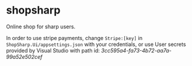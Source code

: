 # shopsharp

Online shop for sharp users.

In order to use stripe payments, change ```Stripe:[key]``` in ```ShopSharp.Ui/appsettings.json``` with your credentials, or use User secrets provided by Visual Studio with path id: *3cc595a4-fa73-4b72-aa7a-99a52e502cef*
